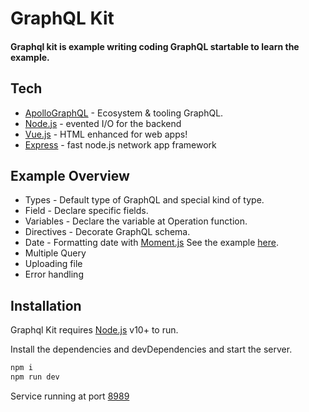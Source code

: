 # GraphQL Kit
#### Graphql kit is example writing coding GraphQL startable to learn the example.

## Tech
- [ApolloGraphQL] - Ecosystem & tooling GraphQL.
- [Node.js] - evented I/O for the backend
- [Vue.js] - HTML enhanced for web apps!
- [Express] - fast node.js network app framework

## Example Overview
- Types - Default type of GraphQL and special kind of type.
- Field - Declare specific fields.
- Variables - Declare the variable at Operation function.
- Directives - Decorate GraphQL schema.
- Date - Formatting date with [Moment.js] See the example [here](https://github.com/kamontham-team/graphql-code-kits/tree/main/src/graphql/examples/date).
- Multiple Query
- Uploading file
- Error handling

## Installation

Graphql Kit requires [Node.js](https://nodejs.org/) v10+ to run.

Install the dependencies and devDependencies and start the server.

```sh
npm i
npm run dev
```
Service running at port [8989](http://localhost:8989)

[dill]: <https://github.com/joemccann/dillinger>
[git-repo-url]: <https://github.com/joemccann/dillinger.git>
[john gruber]: <http://daringfireball.net>
[df1]: <http://daringfireball.net/projects/markdown/>
[markdown-it]: <https://github.com/markdown-it/markdown-it>
[ApolloGraphql]: <https://www.apollographql.com/>
[node.js]: <http://nodejs.org>
[vue.js]: <https://vuejs.org/>
[Twitter Bootstrap]: <http://twitter.github.com/bootstrap/>
[jQuery]: <http://jquery.com>
[@tjholowaychuk]: <http://twitter.com/tjholowaychuk>
[express]: <http://expressjs.com>
[AngularJS]: <http://angularjs.org>
[Gulp]: <http://gulpjs.com>
[Moment.js]: <https://momentjs.com/docs>

[PlDb]: <https://github.com/joemccann/dillinger/tree/master/plugins/dropbox/README.md>
[PlGh]: <https://github.com/joemccann/dillinger/tree/master/plugins/github/README.md>
[PlGd]: <https://github.com/joemccann/dillinger/tree/master/plugins/googledrive/README.md>
[PlOd]: <https://github.com/joemccann/dillinger/tree/master/plugins/onedrive/README.md>
[PlMe]: <https://github.com/joemccann/dillinger/tree/master/plugins/medium/README.md>
[PlGa]: <https://github.com/RahulHP/dillinger/blob/master/plugins/googleanalytics/README.md>
